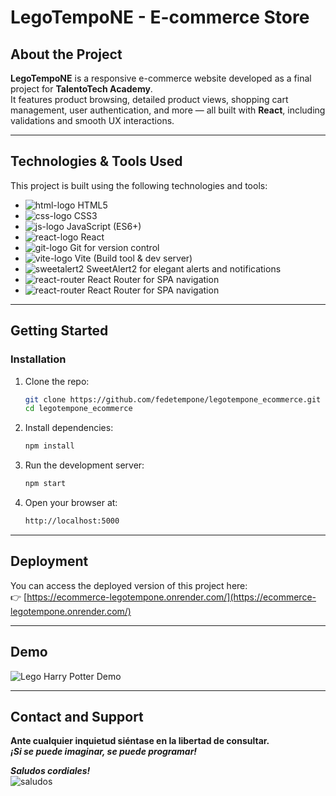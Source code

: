 # LegoTempoNE - E-commerce Store

## About the Project

**LegoTempoNE** is a responsive e-commerce website developed as a final project for **TalentoTech Academy**.  
It features product browsing, detailed product views, shopping cart management, user authentication, and more — all built with **React**, including validations and smooth UX interactions.

---

## Technologies & Tools Used

This project is built using the following technologies and tools:

- ![html-logo](https://img.icons8.com/color/25/000000/html-5--v1.png) HTML5  
- ![css-logo](https://img.icons8.com/color/25/000000/css3.png) CSS3  
- ![js-logo](https://img.icons8.com/color/25/000000/javascript--v1.png) JavaScript (ES6+)  
- ![react-logo](https://img.icons8.com/ios/25/000000/react-native.png) React
- ![git-logo](https://img.icons8.com/color/25/000000/git.png) Git for version control  
- ![vite-logo](https://img.icons8.com/fluency/25/vite.png) Vite (Build tool & dev server)
- ![sweetalert2](https://img.icons8.com/color/25/000000/alert.png) SweetAlert2 for elegant alerts and notifications
- ![react-router](https://img.icons8.com/color/25/000000/navigation.png) React Router for SPA navigation
- ![react-router](https://img.icons8.com/color/25/000000/navigation.png) React Router for SPA navigation
  
---

## Getting Started

### Installation

1. Clone the repo:

   ```bash
   git clone https://github.com/fedetempone/legotempone_ecommerce.git
   cd legotempone_ecommerce
   ```

2. Install dependencies:

   ```bash
   npm install
   ```

3. Run the development server:

   ```bash
   npm start
   ```

4. Open your browser at:

   ```bash
   http://localhost:5000
   ```
---

## Deployment

You can access the deployed version of this project here:  
👉 [https://ecommerce-legotempone.onrender.com/](https://ecommerce-legotempone.onrender.com/)

---

## Demo

![Lego Harry Potter Demo](https://media.giphy.com/media/mEDQK7yq11ekm28bG1/giphy.gif)

---

## Contact and Support

**Ante cualquier inquietud siéntase en la libertad de consultar.**  
**_¡Si se puede imaginar, se puede programar!_**

**_Saludos cordiales!_**  
![saludos](https://img.icons8.com/ios/20/star-trek-gesture.png)


